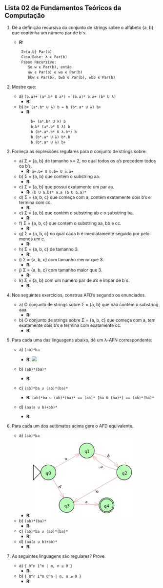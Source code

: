 ## Lista 02 de Fundamentos Teóricos da Computação

1. Dê a definição recursiva do conjunto de strings sobre o alfabeto {a, b} que contenha um número par de b´s.

    - **R:**
        ```tex
         Σ={a,b} Par(b)
         Caso Base: λ ϵ Par(b)
         Passo Recursivo:
            Se w ϵ Par(b), então
            aw ϵ Par(b) e wa ϵ Par(b)
            bbw ϵ Par(b), bwb ϵ Par(b), wbb ϵ Par(b)
        ```

2. Mostre que:

    - a) `(b.a)+ (a*.b* U a*) = (b.a)* b.a+ (b* U λ)`
        - **R:**
    - b) `b+ (a*.b* U λ) b = b (b*.a* U λ) b+`
        - **R:**
            ```tex
              b+ (a*.b* U λ) b
              b.b* (a*.b* U λ) b
              b (b*.a*.b* U λ.b*) b
              b (b*.a* U λ) b*.b
              b (b*.a* U λ) b+
            ```

3. Forneça as expressões regulares para o conjunto de strings sobre:

    - a) Σ = {a, b} de tamanho >= 2, no qual todos os a’s precedem todos os b’s.
        - **R:** `a+.b+ U b.b+ U a.a+`
    - b) Σ = {a, b} que contém o substring aa.
        - **R:**
    - c) Σ = {a, b} que possui exatamente um par aa.
        - **R:** `(b U a.b)* a.a (b U b.a)*`
    - d) Σ = {a, b, c} que começa com a, contém exatamente dois b’s e termina com cc.
        - **R:**
    - e) Σ = {a, b} que contém o substring ab e o substring ba.
        - **R:**
    - f) Σ = {a, b, c} que contém o substring aa, bb e cc.
        - **R:**
    - g) Σ = {a, b, c} no qual cada b é imediatamente seguido por pelo menos um c.
        - **R:**
    - h) Σ = {a, b, c} de tamanho 3.
        - **R:**
    - i) Σ = {a, b, c} com tamanho menor que 3.
        - **R:**
    - j) Σ = {a, b, c} com tamanho maior que 3.
        - **R:**
    - k) Σ = {a, b} com um número par de a’s e impar de b´s.
        - **R:**

4. Nos seguintes exercícios, construa AFD’s segundo os enunciados.

    - a) O conjunto de strings sobre Σ = {a, b} que não contém o substring aaa.
        - **R:**
    - b) O conjunto de strings sobre Σ = {a, b, c} que começa com a, tem exatamente dois b’s e termina com exatamente cc.
        - **R:**

5. Para cada uma das linguagens abaixo, dê um λ-AFN correspondente:

    - a) `(ab)*ba`
        - **R:** <img src="Imagens/λ-AFN/(ab)*ba.png" width="400"/>

    - b) `(ab)*(ba)*`
        - **R:**
    - c) `(ab)*ba ∪ (ab)*(ba)*`
        - **R:** `(ab)*ba ∪ (ab)*(ba)* == (ab)* [ba U (ba)*] == (ab)*(ba)*`
    - d) `(aa(a ∪ b)+bb)*`
        - **R:**

6. Para cada um dos autômatos acima gere o AFD equivalente.

    - a) `(ab)*ba`
        - **R:** <img src="Imagens/AFD/(ab)*ba.png" width="340"/>
    - b) `(ab)*(ba)*`
        - **R:**
    - c) `(ab)*ba ∪ (ab)*(ba)*`
        - **R:**
    - d) `(aa(a ∪ b)+bb)*`
        - **R:**


7. As seguintes linguagens são regulares? Prove.
    - a) `{ 0^n 1^m | m, n ≥ 0 }`
        - **R:**
    - b) `{ 0^n 1^m 0^n | m, n ≥ 0 }`
        - **R:**
